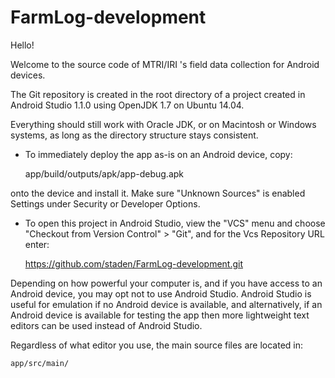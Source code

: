 # FarmLog-development


Hello!

Welcome to the source code of MTRI/IRI 's field data collection
for Android devices.

The Git repository is created in the root directory of a project
created in Android Studio 1.1.0 using OpenJDK 1.7 on Ubuntu 14.04.

Everything should still work with Oracle JDK, or on Macintosh or 
Windows systems, as long as the directory structure stays 
consistent.

  * To immediately deploy the app as-is on an Android device, copy:

	app/build/outputs/apk/app-debug.apk

   onto the device and install it. Make sure "Unknown Sources" is
enabled Settings under Security or Developer Options.

  * To open this project in Android Studio, view the "VCS" menu and
choose "Checkout from Version Control" > "Git", and for the Vcs
Repository URL enter:

	https://github.com/staden/FarmLog-development.git

Depending on how powerful your computer is, and if you have
access to an Android device, you may opt not to use Android 
Studio. Android Studio is useful for emulation if no Android 
device is available, and alternatively, if an Android device is 
available for testing the app then more lightweight text editors 
can be used instead of Android Studio. 

Regardless of what editor you use, the main source files are
located in:

	app/src/main/
